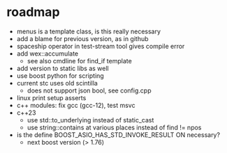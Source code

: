# roadmap
- menus is a template class, is this really necessary
- add a blame for previous version, as in github
- spaceship operator in test-stream tool gives compile error
- add wex::accumulate
  - see also cmdline for find_if template
- add version to static libs as well
- use boost python for scripting
- current stc uses old scintilla
  - does not support json bool, see config.cpp
- linux print setup asserts
- c++ modules: fix gcc (gcc-12), test msvc
- c++23 
  - use std::to_underlying instead of static_cast
  - use string::contains at various places instead of find != npos
- is the define BOOST_ASIO_HAS_STD_INVOKE_RESULT ON necessary?
  - next boost version (> 1.76)
